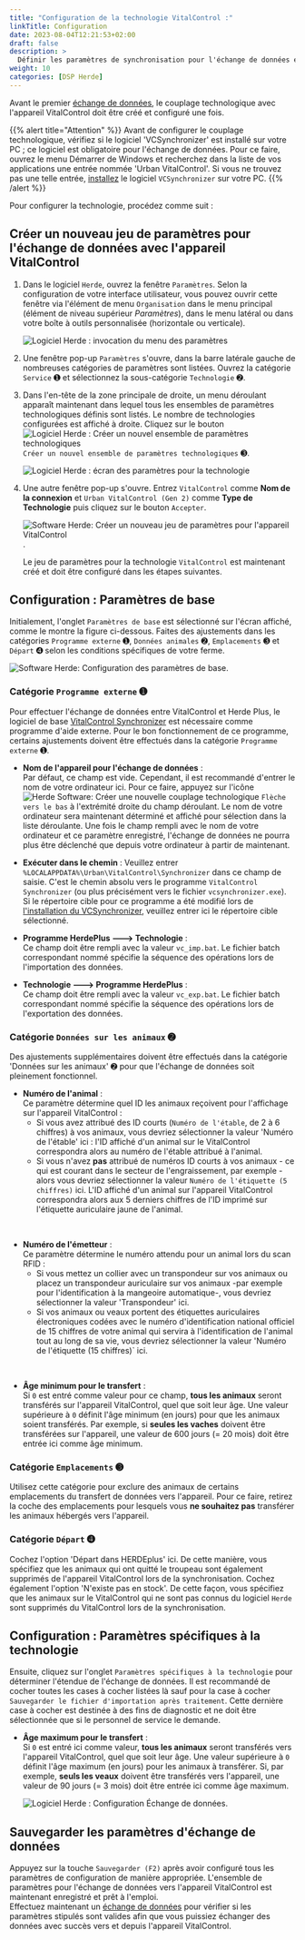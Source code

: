 ```yaml
---
title: "Configuration de la technologie VitalControl :"
linkTitle: Configuration
date: 2023-08-04T12:21:53+02:00
draft: false
description: >
  Définir les paramètres de synchronisation pour l'échange de données entre le logiciel *Herde* et l'appareil VitalControl.
weight: 10
categories: [DSP Herde]
---
```

Avant le premier [échange de données](../data-exchange/), le couplage technologique avec l'appareil VitalControl doit être créé et configuré une fois.

{{% alert title="Attention" %}}
Avant de configurer le couplage technologique, vérifiez si le logiciel 'VCSynchronizer' est installé sur votre PC ; ce logiciel est obligatoire pour l'échange de données. Pour ce faire, ouvrez le menu Démarrer de Windows et recherchez dans la liste de vos applications une entrée nommée 'Urban VitalControl'. Si vous ne trouvez pas une telle entrée, [installez](../../vcsynchronizer/installation/) le logiciel `VCSynchronizer` sur votre PC.
{{% /alert %}}

Pour configurer la technologie, procédez comme suit :

## Créer un nouveau jeu de paramètres pour l'échange de données avec l'appareil VitalControl

1. Dans le logiciel `Herde`, ouvrez la fenêtre `Paramètres`. Selon la configuration de votre interface utilisateur, vous pouvez ouvrir cette fenêtre via l'élément de menu `Organisation` dans le menu principal (élément de niveau supérieur _Paramètres_), dans le menu latéral ou dans votre boîte à outils personnalisée (horizontale ou verticale).

   ![Logiciel Herde : invocation du menu des paramètres](../screenshots/settings.png "Herde : invoquer les Paramètres")

1. Une fenêtre pop-up `Paramètres` s'ouvre, dans la barre latérale gauche de nombreuses catégories de paramètres sont listées. Ouvrez la catégorie `Service` ➊ et sélectionnez la sous-catégorie `Technologie` ➋.

1. Dans l'en-tête de la zone principale de droite, un menu déroulant apparaît maintenant dans lequel tous les ensembles de paramètres technologiques définis sont listés. Le nombre de technologies configurées est affiché à droite. Cliquez sur le bouton ![Logiciel Herde : Créer un nouvel ensemble de paramètres technologiques](/icons/new.png "Herde : Créer un Couplage Technologique") `Créer un nouvel ensemble de paramètres technologiques` ➌.

   ![Logiciel Herde : écran des paramètres pour la technologie](../screenshots/settings-technology.png "Herde : Paramètres pour la Technologie")

1. Une autre fenêtre pop-up s'ouvre. Entrez `VitalControl` comme **Nom de la connexion** et `Urban VitalControl (Gen 2)` comme **Type de Technologie** puis cliquez sur le bouton `Accepter`.

   ![Software Herde: Créer un nouveau jeu de paramètres pour l'appareil VitalControl](../screenshots/new-technology.png "Créer une nouvelle technologie : VitalControl").

   Le jeu de paramètres pour la technologie `VitalControl` est maintenant créé et doit être configuré dans les étapes suivantes.

## Configuration : Paramètres de base

Initialement, l'onglet `Paramètres de base` est sélectionné sur l'écran affiché, comme le montre la figure ci-dessous. Faites des ajustements dans les catégories `Programme externe` ➊, `Données animales` ➋, `Emplacements` ➌ et `Départ` ➍ selon les conditions spécifiques de votre ferme.

   ![Software Herde: Configuration des paramètres de base](../screenshots/basic-settings.png "Technologie VitalControl : Paramètres de base").
   
### Catégorie `Programme externe` ➊

Pour effectuer l'échange de données entre VitalControl et Herde Plus, le logiciel de base [VitalControl Synchronizer](../../vcsynchronizer) est nécessaire comme programme d'aide externe. Pour le bon fonctionnement de ce programme, certains ajustements doivent être effectués dans la catégorie `Programme externe` ➊.

- **Nom de l'appareil pour l'échange de données** :  
  Par défaut, ce champ est vide. Cependant, il est recommandé d'entrer le nom de votre ordinateur ici. Pour ce faire, appuyez sur l'icône ![Herde Software: Créer une nouvelle couplage technologique](/icons/arrow-down.png "Herde : Créer un couplage technologique") `Flèche vers le bas` à l'extrémité droite du champ déroulant. Le nom de votre ordinateur sera maintenant déterminé et affiché pour sélection dans la liste déroulante. Une fois le champ rempli avec le nom de votre ordinateur et ce paramètre enregistré, l'échange de données ne pourra plus être déclenché que depuis votre ordinateur à partir de maintenant.

- **Exécuter dans le chemin** :
  Veuillez entrer `%LOCALAPPDATA%\Urban\VitalControl\Synchronizer` dans ce champ de saisie. C'est le chemin absolu vers le programme `VitalControl Synchronizer` (ou plus précisément vers le fichier `vcsynchronizer.exe`). Si le répertoire cible pour ce programme a été modifié lors de [l'installation du VCSynchronizer](../../vcsynchronizer/installation), veuillez entrer ici le répertoire cible sélectionné.

- **Programme HerdePlus 🡒 Technologie** :  
  Ce champ doit être rempli avec la valeur `vc_imp.bat`. Le fichier batch correspondant nommé spécifie la séquence des opérations lors de l'importation des données.

- **Technologie 🡒 Programme HerdePlus** :  
  Ce champ doit être rempli avec la valeur `vc_exp.bat`. Le fichier batch correspondant nommé spécifie la séquence des opérations lors de l'exportation des données.

### Catégorie `Données sur les animaux` ➋

Des ajustements supplémentaires doivent être effectués dans la catégorie 'Données sur les animaux' ➋ pour que l'échange de données soit pleinement fonctionnel.

- **Numéro de l'animal** :  
  Ce paramètre détermine quel ID les animaux reçoivent pour l'affichage sur l'appareil VitalControl :
  - Si vous avez attribué des ID courts (`Numéro de l'étable`, de 2 à 6 chiffres) à vos animaux, vous devriez sélectionner la valeur 'Numéro de l'étable' ici : l'ID affiché d'un animal sur le VitalControl correspondra alors au numéro de l'étable attribué à l'animal.
  - Si vous n'avez **pas** attribué de numéros ID courts à vos animaux - ce qui est courant dans le secteur de l'engraissement, par exemple - alors vous devriez sélectionner la valeur `Numéro de l'étiquette (5 chiffres)` ici. L'ID affiché d'un animal sur l'appareil VitalControl correspondra alors aux 5 derniers chiffres de l'ID imprimé sur l'étiquette auriculaire jaune de l'animal.
  
<br>

- **Numéro de l'émetteur** :  
  Ce paramètre détermine le numéro attendu pour un animal lors du scan RFID :  
  - Si vous mettez un collier avec un transpondeur sur vos animaux ou placez un transpondeur auriculaire sur vos animaux -par exemple pour l'identification à la mangeoire automatique-, vous devriez sélectionner la valeur 'Transpondeur' ici.
  - Si vos animaux ou veaux portent des étiquettes auriculaires électroniques codées avec le numéro d'identification national officiel de 15 chiffres de votre animal qui servira à l'identification de l'animal tout au long de sa vie, vous devriez sélectionner la valeur 'Numéro de l'étiquette (15 chiffres)` ici.

<br>

- **Âge minimum pour le transfert** :  
  Si `0` est entré comme valeur pour ce champ, **tous les animaux** seront transférés sur l'appareil VitalControl, quel que soit leur âge. Une valeur supérieure à `0` définit l'âge minimum (en jours) pour que les animaux soient transférés. Par exemple, si **seules les vaches** doivent être transférées sur l'appareil, une valeur de 600 jours (= 20 mois) doit être entrée ici comme âge minimum.

### Catégorie `Emplacements` ➌

Utilisez cette catégorie pour exclure des animaux de certains emplacements du transfert de données vers l'appareil. Pour ce faire, retirez la coche des emplacements pour lesquels vous **ne souhaitez pas** transférer les animaux hébergés vers l'appareil.

### Catégorie `Départ` ➍

Cochez l'option 'Départ dans HERDEplus' ici. De cette manière, vous spécifiez que les animaux qui ont quitté le troupeau sont également supprimés de l'appareil VitalControl lors de la synchronisation.
Cochez également l'option 'N'existe pas en stock'. De cette façon, vous spécifiez que les animaux sur le VitalControl qui ne sont pas connus du logiciel `Herde` sont supprimés du VitalControl lors de la synchronisation.

## Configuration : Paramètres spécifiques à la technologie

Ensuite, cliquez sur l'onglet `Paramètres spécifiques à la technologie` pour déterminer l'étendue de l'échange de données. Il est recommandé de cocher toutes les cases à cocher listées là sauf pour la case à cocher `Sauvegarder le fichier d'importation après traitement`. Cette dernière case à cocher est destinée à des fins de diagnostic et ne doit être sélectionnée que si le personnel de service le demande.

- **Âge maximum pour le transfert** :  
  Si `0` est entré ici comme valeur, **tous les animaux** seront transférés vers l'appareil VitalControl, quel que soit leur âge. Une valeur supérieure à `0` définit l'âge maximum (en jours) pour les animaux à transférer. Si, par exemple, **seuls les veaux** doivent être transférés vers l'appareil, une valeur de 90 jours (= 3 mois) doit être entrée ici comme âge maximum.

   ![Logiciel Herde : Configuration Échange de données](../screenshots/technology-specific-settings.png "Échange de données : paramètres spécifiques").

## Sauvegarder les paramètres d'échange de données

Appuyez sur la touche `Sauvegarder (F2)` après avoir configuré tous les paramètres de configuration de manière appropriée. L'ensemble de paramètres pour l'échange de données vers l'appareil VitalControl est maintenant enregistré et prêt à l'emploi.  
Effectuez maintenant un [échange de données](../data-exchange/) pour vérifier si les paramètres stipulés sont valides afin que vous puissiez échanger des données avec succès vers et depuis l'appareil VitalControl.
